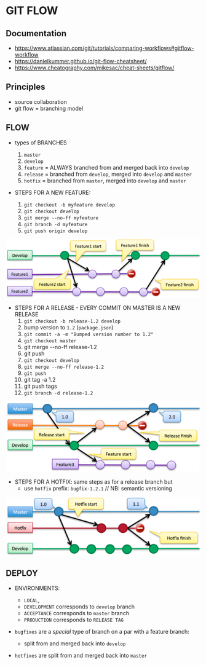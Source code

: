 # GIT FLOW

## Documentation

- https://www.atlassian.com/git/tutorials/comparing-workflows#gitflow-workflow
- https://danielkummer.github.io/git-flow-cheatsheet/
- https://www.cheatography.com/mikesac/cheat-sheets/gitflow/

## Principles

- source collaboration
- git flow = branching model

## FLOW

- types of  BRANCHES
    1) `master`
    2) `develop`
    3) `feature` = ALWAYS branched from and merged back into `develop`
    4) `release` = branched from `develop`, merged into `develop` and `master`
    5) `hotfix` = branched from `master`, merged into `develop` and `master`

- STEPS FOR A NEW FEATURE:
    1) `git checkout -b myfeature develop`
    2) `git checkout develop`
    3) `git merge --no-ff myfeature`
    4) `git branch -d myfeature`
    5) `git push origin develop`

![](resources/mikesac_1486319464_Gitflow-Feature.png?raw=true)

- STEPS FOR A RELEASE - EVERY COMMIT ON MASTER IS A NEW RELEASE
    1) `git checkout -b release-1.2 develop`
    2) bump version to `1.2` (`package.json`)
    3) `git commit -a -m "Bumped version number to 1.2"`
    4) `git checkout master`
    5) git merge --no-ff release-1.2
    6) git push
    7) `git checkout develop`
    8) `git merge --no-ff release-1.2`
    9) `git push`
    10) git tag -a 1.2
    11) git push tags
    11) `git branch -d release-1.2`

![](resources/mikesac_1486319485_Gitflow-Release.png?raw=true)

- STEPS FOR A HOTFIX: same steps as for a release branch but
    - use `hotfix` prefix: `bugfix-1.2.1` // NB: semantic versioning

![](resources/mikesac_1486319517_Gitflow-Hotfix-Simple.png?raw=true)

## DEPLOY

- ENVIRONMENTS:
    - `LOCAL`,
    - `DEVELOPMENT` corresponds to `develop` branch
    - `ACCEPTANCE` corresponds to `master` branch
    - `PRODUCTION` corresponds to `RELEASE TAG`

- `bugfixes` are a *special* type of branch on a par with a feature branch:
    - split from and merged back into `develop`

- `hotfixes` are split from and merged back into `master`
